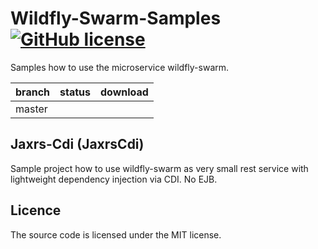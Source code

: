 # Wildfly-Swarm-Samples [![GitHub license](http://img.shields.io/badge/license-MIT-blue.svg)](https://raw.githubusercontent.com/Shynixn/Wildfly-Swarm-Samples/master/LICENSE)

Samples how to use the microservice wildfly-swarm. 

| branch        | status        | download      |
| ------------- | --------------| --------------| 
| master        |               |               |


## Jaxrs-Cdi (JaxrsCdi)

Sample project how to use wildfly-swarm as very small rest service with lightweight dependency injection via CDI. No EJB. 

## Licence

The source code is licensed under the MIT license. 
